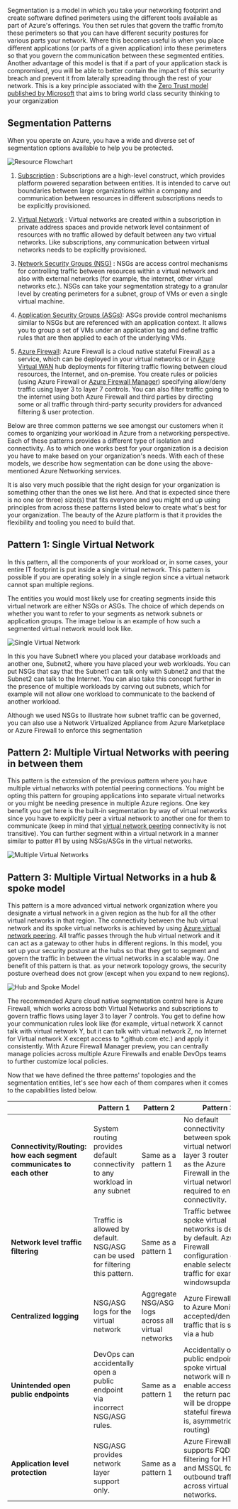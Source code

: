 


Segmentation is a model in which you take your networking footprint and create software defined perimeters using the different tools available as part of Azure's offerings. You then set rules that govern the traffic from/to these perimeters so that you can have different security postures for various parts your network. Where this becomes useful is when you place different applications (or parts of a given application) into these perimeters so that you govern the communication between these segmented entities. Another advantage of this model is that if a part of your application stack is compromised, you will be able to better contain the impact of this security breach and prevent it from laterally spreading through the rest of your network. This is a key principle associated with the [Zero Trust model published by Microsoft](https://www.microsoft.com/security/blog/2019/10/23/perimeter-based-network-defense-transform-zero-trust-model/) that aims to bring world class security thinking to your organization

## Segmentation Patterns

When you operate on Azure, you have a wide and diverse set of segmentation options available to help you be protected.  

![Resource Flowchart](./images/resource-flowchart.png)

1. [Subscription](/azure/cost-management-billing/manage/create-subscription) : Subscriptions are a high-level construct, which provides platform powered separation between entities. It is intended to carve out boundaries between large organizations within a company and communication between resources in different subscriptions needs to be explicitly provisioned.

2. [Virtual Network](/azure/virtual-network/virtual-networks-overview) : Virtual networks are created within a subscription in private address spaces and provide network level containment of resources with no traffic allowed by default between any two virtual networks. Like subscriptions, any communication between virtual networks needs to be explicitly provisioned.

3. [Network Security Groups (NSG)](/azure/virtual-network/security-overview) : NSGs are access control mechanisms for controlling traffic between resources within a virtual network and also with external networks (for example, the internet, other virtual networks etc.). NSGs can take your segmentation strategy to a granular level by creating perimeters for a subnet, group of VMs or even a single virtual machine.  

4. [Application Security Groups (ASGs)](/azure/virtual-network/application-security-groups): ASGs provide control mechanisms similar to NSGs but are referenced with an application context. It allows you to group a set of VMs under an application tag and define traffic rules that are then applied to each of the underlying VMs.  

5. [Azure Firewall](/azure/firewall/): Azure Firewall is a cloud native stateful Firewall as a service, which can be deployed in your virtual networks or in [Azure Virtual WAN](/azure/virtual-wan/virtual-wan-about) hub deployments for filtering traffic flowing between cloud resources, the Internet, and on-premise. You create rules or policies (using Azure Firewall or [Azure Firewall Manager](/azure/firewall-manager/overview)) specifying allow/deny traffic using layer 3 to layer 7 controls. You can also filter traffic going to the internet using both Azure Firewall and third parties by directing some or all traffic through third-party security providers for advanced filtering & user protection.  

Below are three common patterns we see amongst our customers when it comes to organizing your workload in Azure from a networking perspective. Each of these patterns provides a different type of isolation and connectivity. As to which one works best for your organization is a decision you have to make based on your organization's needs. With each of these models, we describe how segmentation can be done using the above-mentioned Azure Networking services.

It is also very much possible that the right design for your organization is something other than the ones we list here. And that is expected since there is no one (or three) size(s) that fits everyone and you might end up using principles from across these patterns listed below to create what's best for your organization. The beauty of the Azure platform is that it provides the flexibility and tooling you need to build that.

## Pattern 1: Single Virtual Network

In this pattern, all the components of your workload or, in some cases, your entire IT footprint is put inside a single virtual network. This pattern is possible if you are operating solely in a single region since a virtual network cannot span multiple regions.

The entities you would most likely use for creating segments inside this virtual network are either NSGs or ASGs. The choice of which depends on whether you want to refer to your segments as network subnets or application groups. The image below is an example of how such a segmented virtual network would look like.

![Single Virtual Network](./images/single-azure-region.png)

In this you have Subnet1 where you placed your database workloads and another one, Subnet2, where you have placed your web workloads. You can put NSGs that say that the Subnet1 can talk only with Subnet2 and that the Subnet2 can talk to the Internet. You can also take this concept further in the presence of multiple workloads by carving out subnets, which for example will not allow one workload to communicate to the backend of another workload.

Although we used NSGs to illustrate how subnet traffic can be governed, you can also use a Network Virtualized Appliance from Azure Marketplace or Azure Firewall to enforce this segmentation

## Pattern 2: Multiple Virtual Networks with peering in between them

This pattern is the extension of the previous pattern where you have multiple virtual networks with potential peering connections. You might be opting this pattern for grouping applications into separate virtual networks or you might be needing presence in multiple Azure regions.  One key benefit you get here is the built-in segmentation by way of virtual networks since you have to explicitly peer a virtual network to another one for them to communicate (keep in mind that [virtual network peering](/azure/virtual-network/virtual-network-peering-overview) connectivity is not transitive). You can further segment within a virtual network in a manner similar to patter #1 by using NSGs/ASGs in the virtual networks.

![Multiple Virtual Networks](./images/multiple-vnets.png)

## Pattern 3: Multiple Virtual Networks in a hub & spoke model

This pattern is a more advanced virtual network organization where you designate a virtual network in a given region as the hub for all the other virtual networks in that region. The connectivity between the hub virtual network and its spoke virtual networks is achieved by using [Azure virtual network peering](/azure/virtual-network/virtual-network-peering-overview). All traffic passes through the hub virtual network and it can act as a gateway to other hubs in different regions. In this model, you set up your security posture at the hubs so that they get to segment and govern the traffic in between the virtual networks in a scalable way. One benefit of this pattern is that. as your network topology grows, the security posture overhead does not grow (except when you expand to new regions).

![Hub and Spoke Model](./images/hub-and-spoke.png)

The recommended Azure cloud native segmentation control here is Azure Firewall, which works across both Virtual Networks and subscriptions to govern traffic flows using layer 3 to layer 7 controls. You get to define how your communication rules look like (for example, virtual network X cannot talk with virtual network Y, but it can talk with virtual network Z, no Internet for Virtual network X except access to *.github.com etc.) and apply it consistently. With Azure Firewall Manager preview, you can centrally manage policies across multiple Azure Firewalls and enable DevOps teams to further customize local policies.

Now that we have defined the three patterns' topologies and the segmentation entities, let's see how each of them compares when it comes to the capabilities listed below.

| | Pattern 1 | Pattern 2 | Pattern 3
--- |--- | ---| ---
|**Connectivity/Routing: how each segment communicates to each other** | System routing provides default connectivity to any workload in any subnet | Same as a pattern 1 | No default connectivity between spoke virtual networks. A layer 3 router such as the Azure Firewall in the hub virtual network is required to enable connectivity.
|**Network level traffic filtering**| Traffic is allowed by default. NSG/ASG can be used for filtering this pattern. | Same as a pattern 1 | Traffic between spoke virtual networks is denied by default. Azure Firewall configuration can enable selected traffic for example, windowsupdate.com
|**Centralized logging**| NSG/ASG logs for the virtual network |  Aggregate NSG/ASG logs across all virtual networks | Azure Firewall logs to Azure Monitor all accepted/denied traffic that is sent via a hub
|**Unintended open public endpoints**| DevOps can accidentally open a public endpoint via incorrect NSG/ASG rules. | Same as a pattern 1 |Accidentally opened public endpoint in a spoke virtual network will not enable access as the return packet will be dropped via stateful firewall (that is, asymmetric routing)
**Application level protection** | NSG/ASG provides network layer support only.  | Same as a pattern 1 | Azure Firewall supports FQDN filtering for HTTP/S and MSSQL for outbound traffic and across virtual networks.